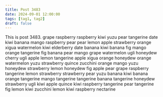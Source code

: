 ```yaml
---
title: Post 3483
date: 2024-09-01 12:00:00
tags: [tag1, tag2]
draft: false
---
```

This is post 3483.
grape
raspberry
raspberry
kiwi
yuzu
pear
tangerine
date
kiwi
banana
mango
raspberry
pear
pear
lemon
apple
strawberry
orange
xigua
watermelon
kiwi
elderberry
date
banana
kiwi
banana
fig
mango
orange
tangerine
fig
banana
pear
mango
grape
watermelon
ugli
honeydew
cherry
ugli
apple
lemon
tangerine
apple
xigua
orange
honeydew
orange
watermelon
yuzu
strawberry
quince
zucchini
orange
mango
yuzu
honeydew
strawberry
lemon
honeydew
fig
apple
pear
grape
raspberry
tangerine
lemon
strawberry
strawberry
pear
yuzu
banana
kiwi
banana
orange
tangerine
mango
tangerine
tangerine
banana
tangerine
honeydew
strawberry
ugli
kiwi
apple
quince
kiwi
raspberry
tangerine
pear
tangerine
fig
lemon
kiwi
zucchini
lemon
kiwi
raspberry
nectarine
